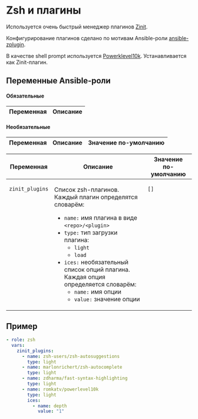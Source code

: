 # Zsh и плагины

Используется очень быстрый менеджер плагинов [Zinit](https://github.com/zdharma/zinit).

Конфигурирование плагинов сделано по мотивам Ansible-роли [ansible-zplugin](https://github.com/Townk/ansible-zplugin).

В качестве shell prompt используется [Powerklevel10k](https://github.com/romkatv/powerlevel10k). Устанавливается как Zinit-плагин.

## Переменные Ansible-роли

#### Обязательные

| Переменная | Описание |
| --- | --- |  

#### Необязательные

| Переменная | Описание | Значение по-умолчанию |
| --- | --- | --- |
<table>
<thead>
<th>
Переменная
</th>
<th>
Описание
</th>
<th>
Значение по-умолчанию
</th>
<tr>
</thead>
<tbody>
<td valign="top">

`zinit_plugins` 

</td>
<td valign="top">

Список zsh-плагинов. Каждый плагин определятся словарём:

* `name:` имя плагина в виде `<repo>/<plugin>`
* `type:` тип загрузки плагина:
  * `light`
  * `load`
* `ices:` необязательный список опций плагина. Каждая опция определяется словарём:
  * `name:` имя опции
  * `value:` значение опции

</td>

<td valign="top">

`[]`

</td>
</tr>
</tbody>
</table>

## Пример

```yaml
- role: zsh
  vars:
    zinit_plugins:
      - name: zsh-users/zsh-autosuggestions
        type: light
      - name: marlonrichert/zsh-autocomplete
        type: light
      - name: zdharma/fast-syntax-highlighting
        type: light
      - name: romkatv/powerlevel10k
        type: light
        ices:
          - name: depth
            value: "1"
```
